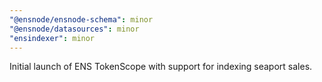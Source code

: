 ```yaml
---
"@ensnode/ensnode-schema": minor
"@ensnode/datasources": minor
"ensindexer": minor
---
```


Initial launch of ENS TokenScope with support for indexing seaport sales.
